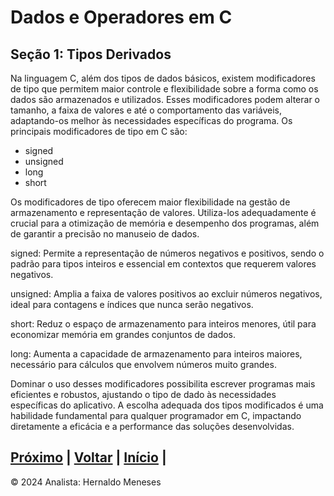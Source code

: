 # Dados e Operadores em C

## Seção 1: Tipos Derivados

Na linguagem C, além dos tipos de dados básicos, existem modificadores de tipo que permitem maior controle e flexibilidade sobre a forma como os dados são armazenados e utilizados. Esses modificadores podem alterar o tamanho, a faixa de valores e até o comportamento das variáveis, adaptando-os melhor às necessidades específicas do programa. Os principais modificadores de tipo em C são:

- signed
- unsigned
- long
- short

Os modificadores de tipo oferecem maior flexibilidade na gestão de armazenamento e representação de valores. Utiliza-los adequadamente é crucial para a otimização de memória e desempenho dos programas, além de garantir a precisão no manuseio de dados.

signed: Permite a representação de números negativos e positivos, sendo o padrão para tipos inteiros e essencial em contextos que requerem valores negativos.

unsigned: Amplia a faixa de valores positivos ao excluir números negativos, ideal para contagens e índices que nunca serão negativos.

short: Reduz o espaço de armazenamento para inteiros menores, útil para economizar memória em grandes conjuntos de dados.

long: Aumenta a capacidade de armazenamento para inteiros maiores, necessário para cálculos que envolvem números muito grandes.

Dominar o uso desses modificadores possibilita escrever programas mais eficientes e robustos, ajustando o tipo de dado às necessidades específicas do aplicativo. A escolha adequada dos tipos modificados é uma habilidade fundamental para qualquer programador em C, impactando diretamente a eficácia e a performance das soluções desenvolvidas.


[Próximo](https://github.com/HernaldoMeneses/C/blob/main/2-Cap%C3%ADtulo/2.1-Into.md) | [Voltar](https://github.com/HernaldoMeneses/C/blob/main/1-Cap%C3%ADtulo/1.1-Visao-Geral.md) |   [Início](https://github.com/HernaldoMeneses/C/tree/main) |
---

&copy; 2024 Analista: Hernaldo Meneses